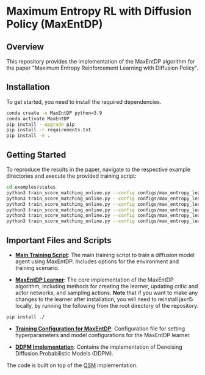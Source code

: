 # Maximum Entropy RL with Diffusion Policy (MaxEntDP)

## Overview

This repository provides the implementation of the MaxEntDP algorithm for the paper "Maximum Entropy Reinforcement Learning with Diffusion Policy".

## Installation

To get started, you need to install the required dependencies.

```bash
conda create -n MaxEntDP python=3.9
conda activate MaxEntDP
pip install --upgrade pip
pip install -r requirements.txt
pip install -e .
```

## Getting Started

To reproduce the results in the paper, navigate to the respective example directories and execute the provided training script:

```bash
cd examples/states
python3 train_score_matching_online.py --config configs/max_entropy_learner_config.py --env_name HalfCheetah-v3 --config.temp 0.2
python3 train_score_matching_online.py --config configs/max_entropy_learner_config.py --env_name Humanoid-v3 --config.temp 0.02
python3 train_score_matching_online.py --config configs/max_entropy_learner_config.py --env_name Ant-v3 --config.temp 0.05
python3 train_score_matching_online.py --config configs/max_entropy_learner_config.py --env_name Walker2d-v3 --config.temp 0.01
python3 train_score_matching_online.py --config configs/max_entropy_learner_config.py --env_name Hopper-v3 --config.temp 0.02
python3 train_score_matching_online.py --config configs/max_entropy_learner_config.py --env_name Swimmer-v3 --config.temp 0.005
```

## Important Files and Scripts

- **[Main Training Script](examples/states/train_score_matching_online.py)**: The main training script to train a diffusion model agent using MaxEntDP. Includes options for the environment and training scenario.

- **[MaxEntDP Learner](jaxrl5/agents/score_matching/max_entropy_learner.py)**: The core implementation of the MaxEntDP algorithm, including methods for creating the learner, updating critic and actor networks, and sampling actions. **Note** that if you want to make any changes to the learner after installation, you will need to reinstall jaxrl5 locally, by running the following from the root directory of the repository:
```bash
pip install ./
```

- **[Training Configuration for MaxEntDP](examples/states/configs/max_entropy_learner_config.py)**: Configuration file for setting hyperparameters and model configurations for the MaxEntDP learner.

- **[DDPM Implementation](jaxrl5/networks/diffusion.py)**: Contains the implementation of Denoising Diffusion Probabilistic Models (DDPM).

The code is built on top of the [QSM](https://github.com/Alescontrela/score_matching_rl) implementation.

